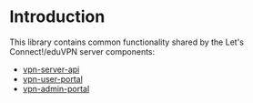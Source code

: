 # Introduction

This library contains common functionality shared by the Let's Connect!/eduVPN
server components:

* [vpn-server-api](https://github.com/eduvpn/vpn-server-api)
* [vpn-user-portal](https://github.com/eduvpn/vpn-user-portal)
* [vpn-admin-portal](https://github.com/eduvpn/vpn-admin-portal)
